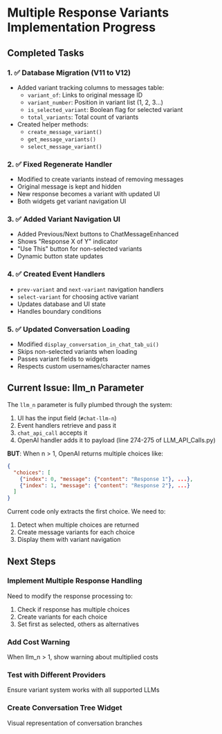 # Multiple Response Variants Implementation Progress

## Completed Tasks

### 1. ✅ Database Migration (V11 to V12)
- Added variant tracking columns to messages table:
  - `variant_of`: Links to original message ID
  - `variant_number`: Position in variant list (1, 2, 3...)
  - `is_selected_variant`: Boolean flag for selected variant
  - `total_variants`: Total count of variants
- Created helper methods:
  - `create_message_variant()`
  - `get_message_variants()`
  - `select_message_variant()`

### 2. ✅ Fixed Regenerate Handler
- Modified to create variants instead of removing messages
- Original message is kept and hidden
- New response becomes a variant with updated UI
- Both widgets get variant navigation UI

### 3. ✅ Added Variant Navigation UI
- Added Previous/Next buttons to ChatMessageEnhanced
- Shows "Response X of Y" indicator
- "Use This" button for non-selected variants
- Dynamic button state updates

### 4. ✅ Created Event Handlers
- `prev-variant` and `next-variant` navigation handlers
- `select-variant` for choosing active variant
- Updates database and UI state
- Handles boundary conditions

### 5. ✅ Updated Conversation Loading
- Modified `display_conversation_in_chat_tab_ui()`
- Skips non-selected variants when loading
- Passes variant fields to widgets
- Respects custom usernames/character names

## Current Issue: llm_n Parameter

The `llm_n` parameter is fully plumbed through the system:
1. UI has the input field (`#chat-llm-n`)
2. Event handlers retrieve and pass it
3. `chat_api_call` accepts it
4. OpenAI handler adds it to payload (line 274-275 of LLM_API_Calls.py)

**BUT**: When n > 1, OpenAI returns multiple choices like:
```json
{
  "choices": [
    {"index": 0, "message": {"content": "Response 1"}, ...},
    {"index": 1, "message": {"content": "Response 2"}, ...}
  ]
}
```

Current code only extracts the first choice. We need to:
1. Detect when multiple choices are returned
2. Create message variants for each choice
3. Display them with variant navigation

## Next Steps

### Implement Multiple Response Handling
Need to modify the response processing to:
1. Check if response has multiple choices
2. Create variants for each choice
3. Set first as selected, others as alternatives

### Add Cost Warning
When llm_n > 1, show warning about multiplied costs

### Test with Different Providers
Ensure variant system works with all supported LLMs

### Create Conversation Tree Widget
Visual representation of conversation branches